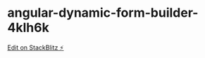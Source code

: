 # angular-dynamic-form-builder-4klh6k

[Edit on StackBlitz ⚡️](https://stackblitz.com/edit/angular-dynamic-form-builder-4klh6k)
